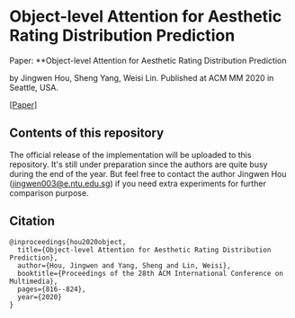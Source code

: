 # Object-level Attention for Aesthetic Rating Distribution Prediction

Paper: 
**Object-level Attention for Aesthetic Rating Distribution Prediction

by Jingwen Hou, Sheng Yang, Weisi Lin. 
Published at ACM MM 2020 in Seattle, USA.

[[Paper](https://dl.acm.org/doi/10.1145/3394171.3413695)]

## Contents of this repository
The official release of the implementation will be uploaded to this repository. It's still under preparation since the authors are quite busy during the end of the year. But feel free to contact the author Jingwen Hou (<jingwen003@e.ntu.edu.sg>) if you need extra experiments for further comparison purpose.

## Citation
```
@inproceedings{hou2020object,
  title={Object-level Attention for Aesthetic Rating Distribution Prediction},
  author={Hou, Jingwen and Yang, Sheng and Lin, Weisi},
  booktitle={Proceedings of the 28th ACM International Conference on Multimedia},
  pages={816--824},
  year={2020}
}
```
